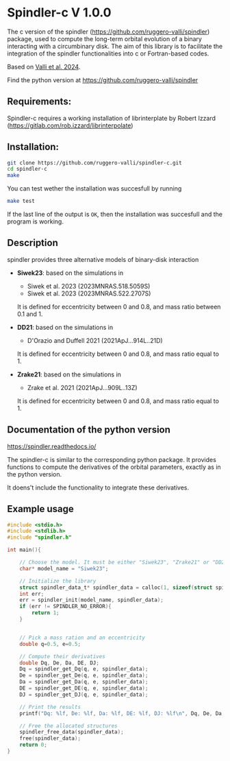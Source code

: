 # Spindler-c V 1.0.0
The c version of the spindler (https://github.com/ruggero-valli/spindler) package, used to compute the long-term orbital evolution of a binary interacting with a circumbinary disk.
The aim of this library is to facilitate the integration of the spindler functionalities
into c or Fortran-based codes.


Based on [Valli et al. 2024](https://arxiv.org/abs/2401.17355).

Find the python version at https://github.com/ruggero-valli/spindler

## Requirements:
Spindler-c requires a working installation of librinterplate by Robert Izzard (https://gitlab.com/rob.izzard/librinterpolate)

## Installation:
```bash
git clone https://github.com/ruggero-valli/spindler-c.git
cd spindler-c
make
```
You can test wether the installation was succesfull by running
```bash
make test
```
If the last line of the output is `OK`, then the installation was succesfull and the program is working.

## Description
spindler provides three alternative models of binary-disk interaction
- **Siwek23**: based on the simulations in
   - Siwek et al. 2023 (2023MNRAS.518.5059S)
   - Siwek et al. 2023 (2023MNRAS.522.2707S)
    
    It is defined for eccentricity between 0 and 0.8, and mass ratio between 0.1
    and 1.
- **DD21**: based on the simulations in
    - D'Orazio and Duffell 2021 (2021ApJ...914L..21D)
    
    It is defined for eccentricity between 0 and 0.8, and mass ratio equal to 1.
- **Zrake21**: based on the simulations in
    - Zrake et al. 2021 (2021ApJ...909L..13Z)
    
    It is defined for eccentricity between 0 and 0.8, and mass ratio equal to 1.

## Documentation of the python version
https://spindler.readthedocs.io/

The spindler-c is similar to the corresponding python package. It provides
functions to compute the derivatives of the orbital parameters, exactly as in
the python version.

It doens't include the functionality to integrate these derivatives.

## Example usage

```c
#include <stdio.h>
#include <stdlib.h>
#include "spindler.h"

int main(){

    // Choose the model. It must be either "Siwek23", "Zrake21" or "DD21".
    char* model_name = "Siwek23";

    // Initialize the library
    struct spindler_data_t* spindler_data = calloc(1, sizeof(struct spindler_data_t));
    int err;
    err = spindler_init(model_name, spindler_data);
    if (err != SPINDLER_NO_ERROR){
        return 1;
    }


    // Pick a mass ration and an eccentricity
    double q=0.5, e=0.5;

    // Compute their derivatives
    double Dq, De, Da, DE, DJ;
    Dq = spindler_get_Dq(q, e, spindler_data);
    De = spindler_get_De(q, e, spindler_data);
    Da = spindler_get_Da(q, e, spindler_data);
    DE = spindler_get_DE(q, e, spindler_data);
    DJ = spindler_get_DJ(q, e, spindler_data);

    // Print the results
    printf("Dq: %lf, De: %lf, Da: %lf, DE: %lf, DJ: %lf\n", Dq, De, Da, DE, DJ);

    // Free the allocated structures
    spindler_free_data(spindler_data);
    free(spindler_data);
    return 0;
}
```
